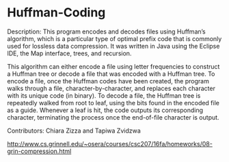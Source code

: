 # Huffman-Coding

Description: This program encodes and decodes files using Huffman’s algorithm, which is a particular type of optimal prefix code that is commonly used for lossless data compression. It was written in Java using the Eclipse IDE, the Map interface, trees, and recursion.

This algorithm can either encode a file using letter frequencies to construct a Huffman tree or decode a file that was encoded with a Huffman tree. To encode a file, once the Huffman codes have been created, the program walks through a file, character-by-character, and replaces each character with its unique code (in binary). To decode a file, the Huffman tree is repeatedly walked from root to leaf, using the bits found in the encoded file as a guide. Whenever a leaf is hit, the code outputs its corresponding character, terminating the process once the end-of-file character is output.

Contributors: Chiara Zizza and Tapiwa Zvidzwa

http://www.cs.grinnell.edu/~osera/courses/csc207/16fa/homeworks/08-grin-compression.html
